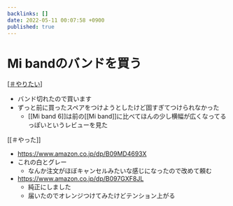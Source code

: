 ```yaml
---
backlinks: []
date: 2022-05-11 00:07:58 +0900
published: true
---
```


# Mi bandのバンドを買う

[[＃やりたい]]

- バンド切れたので買います
- ずっと前に買ったスペアをつけようとしたけど固すぎてつけられなかった
  - [[Mi band 6]]は前の[[Mi band]]に比べてほんの少し横幅が広くなってるっぽいというレビューを見た

[[＃やった]]

- https://www.amazon.co.jp/dp/B09MD4693X
- これの白とグレー
  - なんか注文がほぼキャンセルみたいな感じになったので改めて頼む
- https://www.amazon.co.jp/dp/B097GXF8JL
  - 純正にしました
  - 届いたのでオレンジつけてみたけどテンション上がる

[//begin]: # "Autogenerated link references for markdown compatibility"
[＃やりたい]: ＃やりたい "＃やりたい"
[//end]: # "Autogenerated link references"